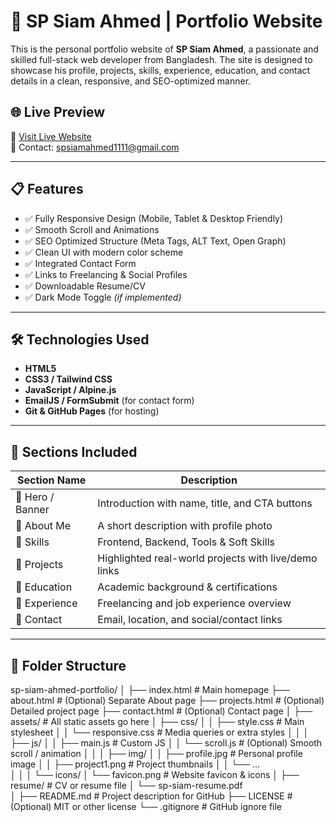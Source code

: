 # 💼 SP Siam Ahmed | Portfolio Website

This is the personal portfolio website of **SP Siam Ahmed**, a passionate and skilled full-stack web developer from Bangladesh. The site is designed to showcase his profile, projects, skills, experience, education, and contact details in a clean, responsive, and SEO-optimized manner.

## 🌐 Live Preview

🔗 [Visit Live Website](https://spsiamahmed.github.io/portfolio)  
📧 Contact: spsiamahmed1111@gmail.com

---

## 📋 Features

- ✅ Fully Responsive Design (Mobile, Tablet & Desktop Friendly)
- ✅ Smooth Scroll and Animations
- ✅ SEO Optimized Structure (Meta Tags, ALT Text, Open Graph)
- ✅ Clean UI with modern color scheme
- ✅ Integrated Contact Form
- ✅ Links to Freelancing & Social Profiles
- ✅ Downloadable Resume/CV
- ✅ Dark Mode Toggle *(if implemented)*

---

## 🛠️ Technologies Used

- **HTML5**
- **CSS3 / Tailwind CSS**
- **JavaScript / Alpine.js**
- **EmailJS / FormSubmit** (for contact form)
- **Git & GitHub Pages** (for hosting)

---

## 🧠 Sections Included

| Section Name | Description |
|--------------|-------------|
| 🔹 Hero / Banner | Introduction with name, title, and CTA buttons |
| 🔹 About Me | A short description with profile photo |
| 🔹 Skills | Frontend, Backend, Tools & Soft Skills |
| 🔹 Projects | Highlighted real-world projects with live/demo links |
| 🔹 Education | Academic background & certifications |
| 🔹 Experience | Freelancing and job experience overview |
| 🔹 Contact | Email, location, and social/contact links |

---

## 📁 Folder Structure
sp-siam-ahmed-portfolio/
│
├── index.html                  # Main homepage
├── about.html                  # (Optional) Separate About page
├── projects.html               # (Optional) Detailed project page
├── contact.html                # (Optional) Contact page
│
├── assets/                     # All static assets go here
│   ├── css/
│   │   ├── style.css           # Main stylesheet
│   │   └── responsive.css      # Media queries or extra styles
│   │
│   ├── js/
│   │   ├── main.js             # Custom JS
│   │   └── scroll.js           # (Optional) Smooth scroll / animation
│   │
│   ├── img/
│   │   ├── profile.jpg         # Personal profile image
│   │   ├── project1.png        # Project thumbnails
│   │   └── ...                
│   │
│   └── icons/
│       └── favicon.png         # Website favicon & icons
│
├── resume/                     # CV or resume file
│   └── sp-siam-resume.pdf      
│
├── README.md                   # Project description for GitHub
├── LICENSE                     # (Optional) MIT or other license
└── .gitignore                  # GitHub ignore file

